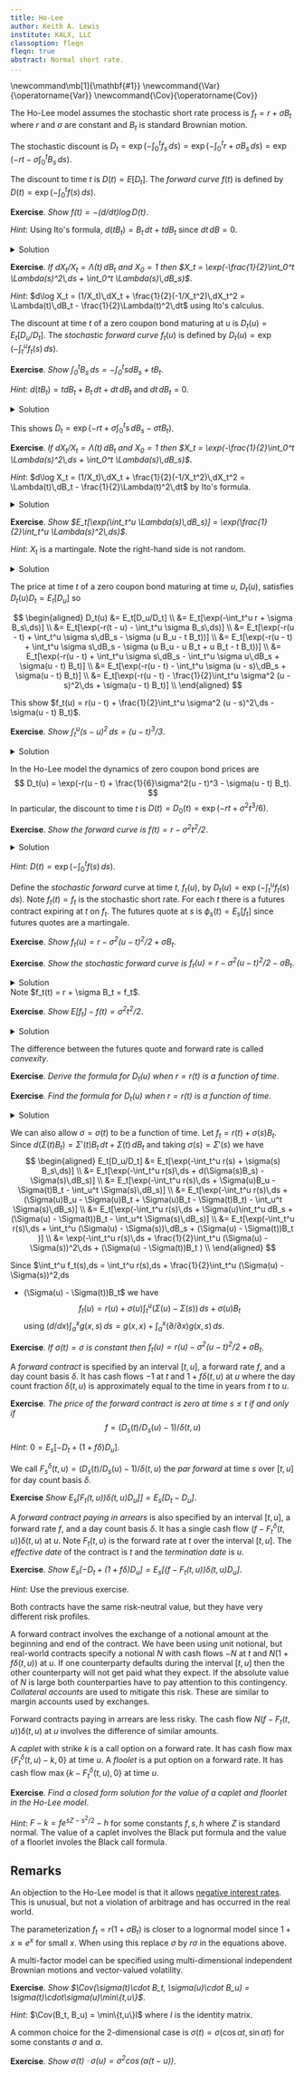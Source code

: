 ```yaml
---
title: Ho-Lee
author: Keith A. Lewis
institute: KALX, LLC
classoption: fleqn
fleqn: true
abstract: Normal short rate.
...
```


\newcommand\mb[1]{\mathbf{#1}}
\newcommand{\Var}{\operatorname{Var}}
\newcommand{\Cov}{\operatorname{Cov}}

The Ho-Lee model assumes the stochastic short rate process is 
$f_t = r + \sigma B_t$ where $r$ and $\sigma$ are constant
and $B_t$ is standard Brownian motion.

The stochastic discount is $D_t = \exp(-\int_0^t f_s\,ds) = 
\exp(-\int_0^t r + \sigma B_s\,ds) = \exp(-rt - \sigma\int_0^t B_s\,ds)$.

The discount to time $t$ is $D(t) = E[D_t]$. The _forward curve_ $f(t)$
is defined by $D(t) = \exp(-\int_0^t f(s)\,ds)$.

__Exercise__. _Show $f(t) = -(d/dt)\log D(t)$_.

_Hint_: Using Ito's formula, $d(t B_t) = B_t\,dt + t dB_t$ since $dt\,dB = 0$.

<details>
<summary>Solution</summary>
$-\log D(t) = \int_0^t f(s)\,ds)$
</details>

__Exercise__. _If $dX_t/X_t = \Lambda(t)\,dB_t$ and $X_0 = 1$ then
$X_t = \exp(-\frac{1}{2}\int_0^t \Lambda(s)^2\,ds + \int_0^t \Lambda(s)\,dB_s)$_.

_Hint_: $d\log X_t = (1/X_t)\,dX_t + \frac{1}{2}(-1/X_t^2)\,dX_t^2 = \Lambda(t)\,dB_t - \frac{1}{2}\Lambda(t)^2\,dt$
using Ito's calculus.

The discount at time $t$ of a zero coupon bond maturing at $u$ is
$D_t(u) = E_t[D_u/D_t]$. The _stochastic forward curve_ $f_t(u)$
is defined by $D_t(u) = \exp(-\int_t^u f_t(s)\,ds)$.

__Exercise__. _Show $\int_0^t B_s\,ds = -\int_0^t s dB_s + t B_t$_.

_Hint_: $d(t B_t) = t dB_t + B_t\,dt + dt\,dB_t$ and $dt\,dB_t = 0$.

<details>
<summary>Solution</summary>
Integrate both sides of the hint from $0$ to $t$.
</details>

This shows $D_t = \exp(-rt + \sigma \int_0^t s\,dB_s - \sigma tB_t)$.

__Exercise__. _If $dX_t/X_t = \Lambda(t)\,dB_t$ and $X_0 = 1$ then
$X_t = \exp(-\frac{1}{2}\int_0^t \Lambda(s)^2\,ds + \int_0^t \Lambda(s)\,dB_s)$_.

_Hint_: $d\log X_t = (1/X_t)\,dX_t + \frac{1}{2}(-1/X_t^2)\,dX_t^2 = \Lambda(t)\,dB_t - \frac{1}{2}\Lambda(t)^2\,dt$
by Ito's formula.

<details>
<summary>Solution</summary>
Integrate both sides of the hint from $0$ to $t$ and apply $\exp$.
</details>

__Exercise__. _Show $E_t[\exp(\int_t^u \Lambda(s)\,dB_s)] = \exp(\frac{1}{2}\int_t^u \Lambda(s)^2\,ds)$_.

_Hint_: $X_t$ is a martingale. Note the right-hand side is not random.

<details>
<summary>Solution</summary>
$X_t = E_t[\exp(\int_0^u \Lambda(s)\,dB_s - \frac{1}{2}\Lambda(s)^2\,ds)]$

$1= E_t[\exp(\int_t^u \Lambda(s)\,dB_s - \frac{1}{2}\Lambda(s)^2\,ds)]$

</details>

The price at time $t$ of a zero coupon bond maturing at time $u$, $D_t(u)$,
satisfies $D_t(u)D_t = E_t[D_u]$ so

$$
\begin{aligned}
D_t(u) &= E_t[D_u/D_t] \\
	&= E_t[\exp(-\int_t^u r + \sigma B_s\,ds)] \\
	&= E_t[\exp(-r(t - u) - \int_t^u \sigma B_s\,ds)] \\
	&= E_t[\exp(-r(u - t) + \int_t^u \sigma s\,dB_s - \sigma (u B_u - t B_t))] \\
	&= E_t[\exp(-r(u - t) + \int_t^u \sigma s\,dB_s - \sigma (u B_u - u B_t + u B_t - t B_t))] \\
	&= E_t[\exp(-r(u - t) + \int_t^u \sigma s\,dB_s - \int_t^u \sigma u\,dB_s + \sigma(u - t) B_t)] \\
	&= E_t[\exp(-r(u - t) - \int_t^u \sigma (u - s)\,dB_s + \sigma(u - t) B_t)] \\
	&= E_t[\exp(-r(u - t) - \frac{1}{2}\int_t^u \sigma^2 (u - s)^2\,ds + \sigma(u - t) B_t)] \\
\end{aligned}
$$

This show $f_t(u) = r(u - t) + \frac{1}{2}\int_t^u \sigma^2 (u - s)^2\,ds - \sigma(u - t) B_t)$.

__Exercise__. _Show $\int_t^u (s - u)^2\,ds = (u - t)^3/3$_.
<details>
<summary>Solution</summary>
</details>

In the Ho-Lee model the dynamics of zero coupon bond prices are
$$
	D_t(u) = \exp(-r(u - t) + \frac{1}{6}\sigma^2(u - t)^3 - \sigma(u - t) B_t).
$$
In particular, the discount to time $t$ is $D(t) = D_0(t) = \exp(-rt + \sigma^2 t^3/6)$.

__Exercise__. _Show the forward curve is $f(t) = r - \sigma^2 t^2/2$_.
<details>
<summary>Solution</summary>
</details>

_Hint_: $D(t) = \exp(-\int_0^t f(s)\,ds)$.

Define the _stochastic forward_ curve at time $t$, $f_t(u)$, by $D_t(u) = \exp(-\int_t^u f_t(s)\,ds)$.
Note $f_t(t) = f_t$ is the stochastic short rate.
For each $t$ there is a futures contract expiring at $t$ on $f_t$. 
The futures quote at $s$ is $\phi_s(t) = E_s[f_t]$ since futures quotes are a martingale.

__Exercise__. _Show $f_t(u) = r - \sigma^2 (u - t)^2/2 + \sigma B_t$_.

__Exercise__. _Show the stochastic forward curve is $f_t(u) = r - \sigma^2 (u - t)^2/2 - \sigma B_t$_.

<details>
<summary>Solution</summary>
</details>
Note $f_t(t) = r + \sigma B_t = f_t$.

__Exercise__. _Show $E[f_t] - f(t) = \sigma^2t^2/2$_.
<details>
<summary>Solution</summary>
</details>

The difference between the futures quote and forward rate is called _convexity_.

__Exercise__. _Derive the formula for $D_t(u)$ when $r = r(t)$ is a function of time_.

__Exercise__. _Find the formula for $D_t(u)$ when $r = r(t)$ is a function of time_.
<details>
<summary>Solution</summary>
</details>

We can also allow $\sigma = \sigma(t)$ to be a function of time.
Let $f_t = r(t) + \sigma(s) B_t$.
Since $d(\Sigma(t)B_t) = \Sigma'(t)B_t\,dt + \Sigma(t)\,dB_t$ and
taking $\sigma(s) = \Sigma'(s)$ we have
$$
\begin{aligned}
	E_t[D_u/D_t] &= E_t[\exp(-\int_t^u r(s) + \sigma(s) B_s\,ds)] \\
	&= E_t[\exp(-\int_t^u r(s)\,ds + d(\Sigma(s)B_s) - \Sigma(s)\,dB_s)] \\
	&= E_t[\exp(-\int_t^u r(s)\,ds + \Sigma(u)B_u - \Sigma(t)B_t - \int_u^t \Sigma(s)\,dB_s)] \\
	&= E_t[\exp(-\int_t^u r(s)\,ds + (\Sigma(u)B_u - \Sigma(u)B_t + \Sigma(u)B_t - \Sigma(t)B_t)
		 - \int_u^t \Sigma(s)\,dB_s)] \\
	&= E_t[\exp(-\int_t^u r(s)\,ds + \Sigma(u)\int_t^u dB_s + (\Sigma(u) - \Sigma(t))B_t - \int_u^t \Sigma(s)\,dB_s)] \\
	&= E_t[\exp(-\int_t^u r(s)\,ds + \int_t^u (\Sigma(u) - \Sigma(s))\,dB_s + (\Sigma(u) - \Sigma(t))B_t )] \\
	&= \exp(-\int_t^u r(s)\,ds + \frac{1}{2}\int_t^u (\Sigma(u) - \Sigma(s))^2\,ds + (\Sigma(u) - \Sigma(t))B_t ) \\
\end{aligned}
$$

Since $\int_t^u f_t(s)\,ds = \int_t^u r(s)\,ds + \frac{1}{2}\int_t^u (\Sigma(u) - \Sigma(s))^2\,ds
+ (\Sigma(u) - \Sigma(t))B_t$
we have 
$$
	f_t(u) = r(u) + \sigma(u) \int_t^u (\Sigma(u) - \Sigma(s))\,ds + \sigma(u) B_t
$$
using $(d/dx) \int_a^x g(x,s)\,ds = g(x,x) + \int_a^x (\partial/\partial x)g(x,s)\,ds$.

__Exercise__. _If $\sigma(t) = \sigma$ is constant then 
$f_t(u) = r(u) - \sigma^2 (u - t)^2/2 + \sigma B_t$_.

<!--
The futures quote on a contract paying $f_t$ at time $t$ is $\phi_s(t) = E_s[f_t]$
since futures are martingales.
-->

A _forward contract_ is specified by an interval $[t,u]$, a forward rate $f$, and
a day count basis $\delta$. It has cash flows $-1$ at $t$ and $1 + f\delta(t,u)$ at $u$
where the day count fraction $\delta(t,u)$ is approximately equal to the time
in years from $t$ to $u$.

__Exercise__. _The price of the forward contract is zero at time $s \le t$ if and only
if_ 
$$
	f = (D_s(t)/D_s(u) - 1)/\delta(t,u)
$$

_Hint_: $0 = E_s[-D_t + (1 + f\delta)D_u]$.

We call $F_s^\delta(t,u) = (D_s(t)/D_s(u) - 1)/\delta(t,u)$
the _par forward_ at time $s$ over $[t,u]$ for day count basis $\delta$.

__Exercise__ _Show $E_s[F_t(t,u))\delta(t,u)D_u]] = E_s[D_t - D_u]$_.

A _forward contract paying in arrears_ is also specified by an interval
$[t,u]$, a forward rate $f$, and a day count basis $\delta$.
It has a single cash flow $(f - F_t^\delta(t,u))\delta(t,u)$ at $u$.
Note $F_t(t,u)$ is the forward rate at $t$ over the interval $[t, u]$.
The _effective date_ of the contract is $t$ and the _termination date_ is $u$.

__Exercise__. _Show $E_s[-D_t + (1 + f\delta)D_u] = E_s[(f - F_t(t,u))\delta(t,u)D_u]$_.

_Hint_: Use the previous exercise.

Both contracts have the same risk-neutral value, but they have very
different risk profiles. 

A forward contract involves the exchange of a
notional amount at the beginning and end of the contract. 
We have been using unit notional, but real-world contracts specify a notional
$N$ with cash flows $-N$ at $t$ and $N(1 + f\delta(t,u))$ at $u$. If
one counterparty defaults during the interval $[t,u]$ then the other
counterparty will not get paid what they expect.  If the absolute value
of $N$ is large both counterparties have to pay attention to this contingency.
_Collateral accounts_ are used to mitigate this risk. These are
similar to margin accounts used by exchanges.

Forward contracts paying in arrears are less risky.
The cash flow $N(f - F_t(t,u))\delta(t,u)$ at $u$
involves the difference of similar amounts.

A _caplet_ with strike $k$ is a call option on a forward rate.
It has cash flow $\max\{F_t^\delta(t,u) - k, 0\}$ at time $u$.
A _floolet_ is a put option on a forward rate.
It has cash flow $\max\{k - F_t^\delta(t,u), 0\}$ at time $u$.

__Exercise__. _Find a closed form solution for the value of a caplet and floorlet in the Ho-Lee model_.

_Hint_: $F - k = fe^{sZ - s^2/2} - h$ for some constants $f, s, h$ where $Z$ is standard normal.
The value of a caplet involves the Black put formula and the value of a floorlet involes
the Black call formula.

## Remarks

An objection to the Ho-Lee model is that it allows
[negative interest rates](https://www.investopedia.com/articles/investing/070915/how-negative-interest-rates-work.asp).
This is unusual, but not a violation of arbitrage and has occurred in the real world.

The parameterization $f_t = r(1 + \sigma B_t)$ is closer to a lognormal model since $1 + x\approx e^x$
for small $x$. When using this replace $\sigma$ by $r\sigma$ in the equations above.

A multi-factor model can be specified using multi-dimensional independent Brownian motions and vector-valued volatility.

__Exercise__. _Show $\Cov(\sigma(t)\cdot B_t, \sigma(u)\cdot B_u) = \sigma(t)\cdot\sigma(u)\min\{t,u\}$_.

_Hint_: $\Cov(B_t, B_u) = \min\{t,u\}I$ where $I$ is the identity matrix.

A common choice for the 2-dimensional case is $\sigma(t) =
\sigma(\cos\alpha t, \sin\alpha t)$ for some constants $\sigma$ and $\alpha$.

__Exercise__. _Show $\sigma(t)\cdot\sigma(u) = \sigma^2\cos(\alpha(t - u))$_.
